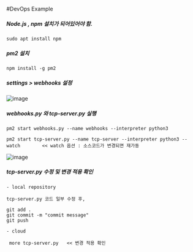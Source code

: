 #DevOps Example

##### Node.js , npm 설치가 되어있어야 함.
    
    sudo apt install npm

##### pm2 설치

    npm install -g pm2

##### settings > webhooks 설정

![image](https://github.com/kimsy1106/lab-socket-programming/assets/53938323/eab68eb3-c7f3-459a-b295-19015afca2da)



##### webhooks.py 와 tcp-server.py 실행

    pm2 start webhooks.py --name webhooks --interpreter python3

    pm2 start tcp-server.py --name tcp-server --interpreter python3 --watch        << watch 옵션 : 소스코드가 변경되면 재가동

![image](https://github.com/kimsy1106/lab-socket-programming/assets/53938323/819cb8c1-880d-4081-8ce2-2f46a13c004f)


##### tcp-server.py 수정 및 변경 적용 확인

    - local repository

    tcp-server.py 코드 일부 수정 후,

    git add .
    git commit -m "commit message"
    git push

    - cloud 

     more tcp-server.py   << 변경 적용 확인

